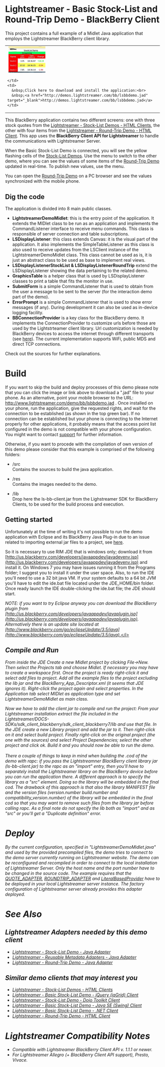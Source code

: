 # Lightstreamer - Basic Stock-List and Round-Trip Demo - BlackBerry Client #
<!-- START DESCRIPTION lightstreamer-example-stocklist-client-blackberry -->

This project contains a full example of a Midlet Java application that employs the Lightstreamer BlackBerry client library.

<table>
  <tr>
    <td style="text-align: left">
      &nbsp;<a href="http://demos.lightstreamer.com/bb/lsbbdemo.jad" target="_blank"><img src="screen_bbslrt.png"></a>&nbsp;
      
    </td>
    <td>
      &nbsp;Click here to download and install the application:<br>
      &nbsp;<a href="http://demos.lightstreamer.com/bb/lsbbdemo.jad" target="_blank">http://demos.lightstreamer.com/bb/lsbbdemo.jad</a>
    </td>
  </tr>
</table>

This BlackBerry application contains two different screens: one with three stock quotes from the [Lightstreamer - Stock-List Demos - HTML Clients](https://github.com/Weswit/Lightstreamer-example-Stocklist-client-javascript), the other with four items from the [Lightstreamer - Round-Trip Demo - HTML Client](https://github.com/Weswit/Lightstreamer-example-RoundTrip-client-javascript).
This app uses the <b>BlackBerry Client API for Lightstreamer</b> to handle the communications with Lightstreamer Server.<br>

When the Basic Stock-List Demo is connected, you will see the yellow flashing cells of the [Stock-List Demos](https://github.com/Weswit/Lightstreamer-example-Stocklist-client-javascript). Use the menu to switch to the other demo, where you can see the values of some items of the [Round-Trip Demo](https://github.com/Weswit/Lightstreamer-example-RoundTrip-client-javascript) updated in real-time. To publish new values, use the menu.<br>

You can open the [Round-Trip Demo](https://github.com/Weswit/Lightstreamer-example-RoundTrip-client-javascript) on a PC browser and see the values synchronized with the mobile phone.

## Dig the code ##
The application is divided into 8 main public classes.
* <b>LightstreamerDemoMidlet</b>: this is the entry point of the application. It extends the MIDlet class to be run as an application and implements the CommandListener interface to receive menu commands. This class is responsible of server connection and table subscriptions.
* <b>LSDisplayListener</b>: this class extends Canvas: it is the visual part of the application. It also implements the SimpleTableListener as this class is also used to receive updates from the LSClient instance of the LightstreamerDemoMidlet class. This class cannot be used as is, it is just an abstract class to be used as base to implement real views.
* <b>LSDisplayListenerStockList & LSDisplayListenerRoundTrip</b> extend the LSDisplayListener showing the data pertaining to the related demo.
* <b>GraphicsTable</b> is a helper class that is used by LSDisplayListener classes to print a table that fits the monitor in use.
* <b>SubmitForm</b> is a simple CommandListener that is used to obtain from the user a message to be sent to the server (for the interaction demo part of the demo).
* <b>ErrorPrompt</b> is a simple CommandListener that is used to show error messages (if any). During development it can also be used as in-device logging facility.
* <b>BBConnectionProvider</b> is a key class for the BlackBerry demo. It implements the ConnectionProvider to customize urls before those are used by the Lightstrteamer client library. Url customization is needed by BlackBerry devices to access the internet through different transports  (see [here](http://supportforums.blackberry.com/t5/Java-Development/Network-Transports/ta-p/482457)). The current implementation supports WiFi, public MDS and direct TCP connections. 

Check out the sources for further explanations.
<!-- END DESCRIPTION lightstreamer-example-stocklist-client-blackberry -->

# Build #

If you want to skip the build and deploy processes of this demo please note that you can click the image or link above to download a ".jad" file to your phone. As an alternative, point your mobile browser to the URL: http://www.lightstreamer.com/demo/bb/lsbbdemo.jad .
Once installed on your phone, run the application, give the requested rights, and wait for the connection to be established (as shown in the top green bar). If no connection can be established but your phone is connecting to the Internet properly for other applications, it probably means that the access point list configured in the demo is not compatible with your phone configuration. You might want to contact [support](support@lightstreamer.com) for further information.

Otherwise, if you want to procede with the compilation of own version of this demo please consider that this example is comprised of the following folders:
* /src<br>
  Contains the sources to build the java application.

* /res<br>
  Contains the images needed to the demo.
  
* /lib<br>
  Drop here the ls-bb-client.jar from the Lighstreamer SDK for BlackBerry Clients, to be used for the build process and execution.

## Getting started ##
Unfortunately at the time of writing it's not possible to run the demo application with Eclipse and its BlackBerry Java Plug-in due to an issue related to importing external jar files to a project, see [here](http://supportforums.blackberry.com/t5/Java-Development/Adding-External-Jars-using-eclipse/m-p/95205).
  
So it is necessary to use RIM JDE that is windows only; download it from [http://us.blackberry.com/developers/javaappdev/javadevenv.jsp](http://us.blackberry.com/developers/javaappdev/javadevenv.jsp) and install it. On Windows 7 you may have issues running it from the Programs folder; I suggest you to install it under the user space. Also, to run the IDE you'll need to use a 32 bit java VM. If your system defaults to a 64 bit JVM you'll have to edit the ide.bat file located under the JDE_HOME/bin folder.
Once ready launch the IDE double-clicking the ide.bat file; the JDE should start.
  
<i>NOTE: if you want to try Eclipse anyway you can download the BlackBerry plugin from [http://us.blackberry.com/developers/javaappdev/javaplugin.jsp](http://us.blackberry.com/developers/javaappdev/javaplugin.jsp). Alternatively there is an update site located at [http://www.blackberry.com/go/eclipseUpdate/3.5/java](http://www.blackberry.com/go/eclipseUpdate/3.5/java).</i>

## Compile and Run ##
From inside the JDE Create a new Midlet project by clicking File->New. Then select the Projects tab and choose Midlet. If necessary you may have to create a workspace first. Once the project is ready right-click it and select add files to project. 
Add all the example files to the project excluding the lib jar and the  BlackBerry_App_Descriptor.xml (it seems that JDE ignores it). Right-click the project again and select properties. In the Application tab select MIDlet as application type and set LightstreamerDemoMidlet as main class.
  
Now we have to add the client jar to compile and run the project: From your Lightstreamer installation extract the file included in the Lightstreamer/DOCS-SDKs/sdk_client_blackberry/sdk_client_blackberry7/lib and use that file.
In the JDE create a new Library project and add the jar to it. Then right-click on it and select build project.
Finally right-click on the original project (the one with the sources) and select Project Dependencies; select the other project and click ok. Build it and you should  now be able to run the demo.<br>
<br>
There a couple of things to keep in mind when building the .cod of the demo with rapc: if you pass the Lightstreamner BlackBerry client library jar (ls-bb-client.jar) to the rapc as an "import" entry, then you'll have to separately install the Lightstreamer library on the BlackBerry device before you can run the application there.
A different approach is to specify the library as a "src" element. Doing so the library will be embedded in the final cod. The drawback of this approach is that also the library MANIFEST file and the version files (version.number build.number and compatibility_version.number) of the library will be embedded in the final cod so that you may want to remove such files from the library jar before calling rapc.
As a final note do not specify the lib both as "import" and as "src" or you'll get a "Duplicate definition" error.

# Deploy #
  
By the current configuration, specified in "LightstreamerDemoMidlet.java" and used by the provided precompiled files, the demo tries to connect to the demo server currently running on Lightstreamer website.
The demo can be reconfigured and recompiled in order to connect to the local installation of Lightstreamer Server. Only the host name and the port number have to be changed in the source code.
The example requires that the [QUOTE_ADAPTER](https://github.com/Weswit/Lightstreamer-example-Stocklist-adapter-java), [ROUNDTRIP_ADAPTER]() and [LiteralBasedProvider](https://github.com/Weswit/Lightstreamer-example-ReusableMetadata-adapter-java) have to be deployed in your local Lightstreamer server instance. 
The factory configuration of Lightstreamer server already provides this adapter deployed.<br>

# See Also #

## Lightstreamer Adapters needed by this demo client ##
<!-- START RELATED_ENTRIES -->

* [Lightstreamer - Stock-List Demo - Java Adapter](https://github.com/Weswit/Lightstreamer-example-Stocklist-adapter-java)
* [Lightstreamer - Reusable Metadata Adapters - Java Adapter](https://github.com/Weswit/Lightstreamer-example-ReusableMetadata-adapter-java)
* [Lightstreamer - Round-Trip Demo - Java Adapter](https://github.com/Weswit/Lightstreamer-example-RoundTrip-adapter-java)

<!-- END RELATED_ENTRIES -->

## Similar demo clients that may interest you ##

* [Lightstreamer - Stock-List Demos - HTML Clients](https://github.com/Weswit/Lightstreamer-example-Stocklist-client-javascript)
* [Lightstreamer - Basic Stock-List Demo - jQuery (iqGrid) Client](https://github.com/Weswit/Lightstreamer-example-StockList-client-jquery)
* [Lightstreamer - Stock-List Demo  - Dojo Toolkit Client](https://github.com/Weswit/Lightstreamer-example-StockList-client-dojo)
* [Lightstreamer - Basic Stock-List Demo - Java SE (Swing) Client](https://github.com/Weswit/Lightstreamer-example-StockList-client-java)
* [Lightstreamer - Basic Stock-List Demo - .NET Client](https://github.com/Weswit/Lightstreamer-example-StockList-client-dotnet)
* [Lightstreamer - Round-Trip Demo - HTML Client](https://github.com/Weswit/Lightstreamer-example-RoundTrip-client-javascript)

# Lightstreamer Compatibility Notes #

- Compatible with Lightstreamer BlackBerry Client API v. 1.1.1 or newer.
- For Lightstreamer Allegro (+ BlackBerry Client API support), Presto, Vivace.
